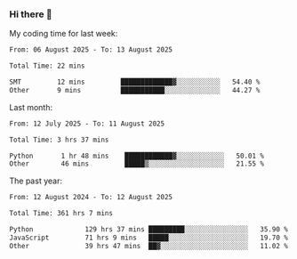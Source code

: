 ### Hi there 👋

My coding time for last week:

<!--START_SECTION:week-->

```txt
From: 06 August 2025 - To: 13 August 2025

Total Time: 22 mins

SMT         12 mins         █████████████▓░░░░░░░░░░░   54.40 %
Other       9 mins          ███████████░░░░░░░░░░░░░░   44.27 %
```

<!--END_SECTION:week-->

Last month:

<!--START_SECTION:month-->

```txt
From: 12 July 2025 - To: 11 August 2025

Total Time: 3 hrs 37 mins

Python       1 hr 48 mins    ████████████▓░░░░░░░░░░░░   50.01 %
Other        46 mins         █████▒░░░░░░░░░░░░░░░░░░░   21.55 %
```

<!--END_SECTION:month-->

The past year:

<!--START_SECTION:year-->

```txt
From: 12 August 2024 - To: 12 August 2025

Total Time: 361 hrs 7 mins

Python             129 hrs 37 mins █████████░░░░░░░░░░░░░░░░   35.90 %
JavaScript         71 hrs 9 mins   █████░░░░░░░░░░░░░░░░░░░░   19.70 %
Other              39 hrs 47 mins  ██▓░░░░░░░░░░░░░░░░░░░░░░   11.02 %
```

<!--END_SECTION:year-->
